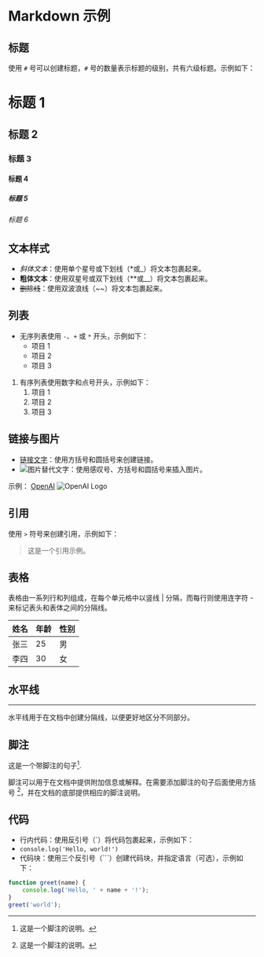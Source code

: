 # Markdown 示例

## 标题

使用 `#` 号可以创建标题，`#` 号的数量表示标题的级别，共有六级标题。示例如下：

# 标题 1
## 标题 2
### 标题 3
#### 标题 4
##### 标题 5
###### 标题 6

## 文本样式

- *斜体文本*：使用单个星号或下划线（*或_）将文本包裹起来。
- **粗体文本**：使用双星号或双下划线（**或__）将文本包裹起来。
- ~~删除线~~：使用双波浪线（~~）将文本包裹起来。

## 列表

- 无序列表使用 `-`、`+` 或 `*` 开头，示例如下：
  - 项目 1
  - 项目 2
  - 项目 3

1. 有序列表使用数字和点号开头，示例如下：
   1. 项目 1
   2. 项目 2
   3. 项目 3

## 链接与图片

- [链接文字](链接地址)：使用方括号和圆括号来创建链接。
- ![图片替代文字](图片链接地址)：使用感叹号、方括号和圆括号来插入图片。

示例：
[OpenAI](https://openai.com/)
![OpenAI Logo](https://openai.com/favicon.ico)

## 引用

使用 `>` 符号来创建引用，示例如下：

> 这是一个引用示例。

## 表格

表格由一系列行和列组成，在每个单元格中以竖线 | 分隔，而每行则使用连字符 - 来标记表头和表体之间的分隔线。

| 姓名 | 年龄 | 性别 |
|------|------|------|
| 张三 | 25   | 男   |
| 李四 | 30   | 女   |

## 水平线

---

水平线用于在文档中创建分隔线，以便更好地区分不同部分。

## 脚注

这是一个带脚注的句子[^1].

[^1]: 这是一个脚注的说明。

脚注可以用于在文档中提供附加信息或解释。在需要添加脚注的句子后面使用方括号 [^1]，并在文档的底部提供相应的脚注说明。

## 代码

- 行内代码：使用反引号（`）将代码包裹起来，示例如下：
- `console.log('Hello, world!')`
- 代码块：使用三个反引号（```）创建代码块，并指定语言（可选），示例如下：

```javascript
function greet(name) {
    console.log('Hello, ' + name + '!');
}
greet('world');
